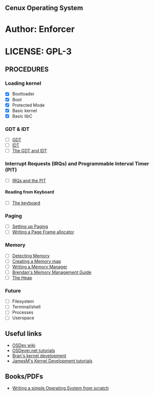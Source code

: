 ## Cenux Operating System
# Author: Enforcer
# LICENSE: GPL-3

## PROCEDURES
### Loading kernel
- [x] Bootloader
- [x] Boot
- [x] Protected Mode
- [x] Basic kernel
- [x] Basic libC

### GDT & IDT
- [ ] [GDT](https://wiki.osdev.org/GDT_Tutorial)
- [ ] [IDT](https://wiki.osdev.org/Interrupt_Descriptor_Table)
- [ ] [The GDT and IDT](https://web.archive.org/web/20160326064709/http://jamesmolloy.co.uk/tutorial_html/4.-The%20GDT%20and%20IDT.html)

### Interrupt Requests (IRQs) and Programmable Interval Timer (PIT)
- [ ] [IRQs and the PIT](https://web.archive.org/web/20160326061932/http://jamesmolloy.co.uk/tutorial_html/5.-IRQs%20and%20the%20PIT.html)

#### Reading from Keyboard
- [ ] [The keyboard](http://www.osdever.net/bkerndev/Docs/keyboard.htm)

### Paging
- [ ] [Setting up Paging](https://wiki.osdev.org/Setting_Up_Paging)
- [ ] [Writing a Page Frame allocator](https://wiki.osdev.org/Writing_A_Page_Frame_Allocator)

### Memory
- [ ] [Detecting Memory](https://wiki.osdev.org/Detecting_Memory_(x86))
- [ ] [Creating a Memory map](https://wiki.osdev.org/Memory_Map_(x86))
- [ ] [Writing a Memory Manager](https://wiki.osdev.org/Writing_a_memory_manager)
- [ ] [Brendan's Memory Management Guide](https://wiki.osdev.org/Brendan%27s_Memory_Management_Guide)
- [ ] [The Heap](https://web.archive.org/web/20160326122206/http://jamesmolloy.co.uk/tutorial_html/7.-The%20Heap.html)

### Future
- [ ] Filesystem
- [ ] Terminal/shell
- [ ] Processes
- [ ] Userspace

## Useful links
- [OSDev wiki](https://wiki.osdev.org/)
- [OSDever.net tutorials](http://www.osdever.net/tutorials/)
- [Bran's kernel development](http://www.osdever.net/bkerndev/Docs/title.htm)
- [JamesM's Kernel Development tutorials](https://web.archive.org/web/20160326062945/http://www.jamesmolloy.co.uk/index.html)

## Books/PDFs
- [Writing a simple Operating System from scratch](http://www.cs.bham.ac.uk/~exr/lectures/opsys/10_11/lectures/os-dev.pdf)
